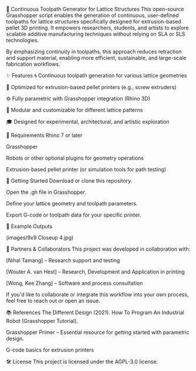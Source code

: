 🧵 Continuous Toolpath Generator for Lattice Structures
This open-source Grasshopper script enables the generation of continuous, user-defined toolpaths for lattice structures specifically designed for extrusion-based pellet 3D printing. It empowers researchers, students, and artists to explore scalable additive manufacturing techniques without relying on SLA or SLS technologies.

By emphasizing continuity in toolpaths, this approach reduces retraction and support material, enabling more efficient, sustainable, and large-scale fabrication workflows.

✨ Features
🌀 Continuous toolpath generation for various lattice geometries

🧱 Optimized for extrusion-based pellet printers (e.g., screw extruders)

⚙️ Fully parametric with Grasshopper integration (Rhino 3D)

🧩 Modular and customizable for different lattice patterns

🎓 Designed for experimental, architectural, and artistic exploration

🔧 Requirements
Rhino 7 or later

Grasshopper

Robots or other optional plugins for geometry operations

Extrusion-based pellet printer (or simulation tools for path testing)

🚀 Getting Started
Download or clone this repository.

Open the .gh file in Grasshopper.

Define your lattice geometry and toolpath parameters.

Export G-code or toolpath data for your specific printer.

📸 Example Outputs

(images/9x9 Closeup 4.jpg)


🤝 Partners & Collaborators
This project was developed in collaboration with:

[Nihal Tamang] – Research support and testing

[Wouter A. van Hest] – Research, Development and Application in printing

[Wong, Kee Zhang] – Software and process consultation

If you'd like to collaborate or integrate this workflow into your own process, feel free to reach out or open an issue.

📚 References
The Different Design (2021). How To Program An Industrial Robot (Grasshopper Tutorial).

Grasshopper Primer – Essential resource for getting started with parametric design.

G-code basics for extrusion printers

🛠 License
This project is licensed under the AGPL-3.0 license.
